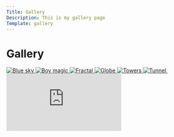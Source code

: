 ```yaml
---
Title: Gallery
Description: This is my gallery page
Template: gallery
---
```


Gallery
==========================


<div class="gallery">
<a href="%base_url%/image/boy_1280.jpg" target="_blank">
    <picture>
        <source media="(min-width: 767px)" srcset="%base_url%/image/blue_1280.jpg?width=50%">
        <img src="%base_url%/image/blue_640.jpg&q=60" alt="Blue sky">
    </picture>
</a>

<a href="%base_url%/image/boy_1280.jpg" target="_blank">
    <picture>
        <source media="(min-width: 767px)" srcset="%base_url%/image/boy_1280.jpg?width=50%">
        <img src="%base_url%/image/boy_640.jpg&q=60" alt="Boy magic">
    </picture>
</a>

<a href="%base_url%/image/fractal_1280.jpg" target="_blank">
    <picture>
        <source media="(min-width: 767px)" srcset="%base_url%/image/fractal_1280.jpg?width=50%">
        <img src="%base_url%/image/fractal_640.jpg&q=60" alt="Fractal">
    </picture>
</a>

<a href="%base_url%/image/globe_1280.jpg" target="_blank">
    <picture>
        <source media="(min-width: 767px)" srcset="%base_url%/image/globe_1280.jpg?width=50%">
        <img src="%base_url%/image/globe_640.jpg&q=60" alt="Globe">
    </picture>
</a>

<a href="%base_url%/image/towers_1280.jpg" target="_blank">
    <picture>
        <source media="(min-width: 767px)" srcset="%base_url%/image/towers_1280.jpg?width=50%">
        <img src="%base_url%/image/towers_640.jpg&q=60" alt="Towers">
    </picture>
</a>

<a href="%base_url%/image/tunnel_1280.jpg" target="_blank">
    <picture>
        <source media="(min-width: 767px)" srcset="%base_url%/image/tunnel_1280.jpg?width=50%">
        <img src="%base_url%/image/tunnel_640.jpg&q=60" alt="Tunnel">
    </picture>
</a> 
</div>

<div class="embed-container">
    <iframe src="https://www.youtube.com/embed/4rG1sP1rhow" frameborder="0" allowfullscreen></iframe>
</div>